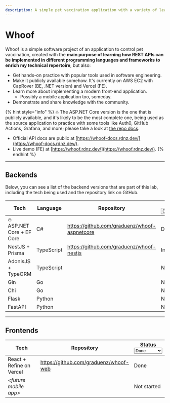```yaml
---
description: A simple pet vaccination application with a variety of learning purposes
---
```


# Whoof

Whoof is a simple software project of an application to control pet vaccination, created with the **main purpose of learning how REST APIs can be implemented in different programming languages and frameworks to enrich my technical repertoire**, but also:

* Get hands-on practice with popular tools used in software engineering.
* Make it publicly available somehow. It's currently on AWS EC2 with CapRover (BE, .NET version) and Vercel (FE).
* Learn more about implementing a modern front-end application.
  * Possibly a mobile application too, someday.
* Demonstrate and share knowledge with the community.

{% hint style="info" %}
:fire: The ASP.NET Core version is the one that is publicly available, and it's likely to be the most complete one, being used as the source application to practice with some tools like Auth0, GitHub Actions, Grafana, and more; please take a look at [the repo docs](https://github.com/graduenz/whoof-aspnetcore/).

* Official API docs are public at [https://whoof-docs.rdnz.dev/](https://whoof-docs.rdnz.dev/).
* Live demo (FE) at [https://whoof.rdnz.dev/](https://whoof.rdnz.dev/).
{% endhint %}

***

## Backends

Below, you can see a list of the backend versions that are part of this lab, including the tech being used and the repository link on GitHub.

<table><thead><tr><th width="252">Tech</th><th width="121.33333333333331">Language</th><th width="250">Repository</th><th>Status<select><option value="2bdd637b1f444f4e8b4bdfe9ee52a561" label="Done" color="blue"></option><option value="52d8a9ee756940d5a7819b893e598845" label="In progress" color="blue"></option><option value="da18ca9a230c44939d33795b188fe47a" label="Not started" color="blue"></option></select></th></tr></thead><tbody><tr><td><span data-gb-custom-inline data-tag="emoji" data-code="1f525">🔥</span> ASP.NET Core + EF Core</td><td>C#</td><td><a href="https://github.com/graduenz/whoof-aspnetcore">https://github.com/graduenz/whoof-aspnetcore</a></td><td><span data-option="2bdd637b1f444f4e8b4bdfe9ee52a561">Done</span></td></tr><tr><td>NestJS + Prisma</td><td>TypeScript</td><td><a href="https://github.com/graduenz/whoof-nestjs">https://github.com/graduenz/whoof-nestjs</a></td><td><span data-option="52d8a9ee756940d5a7819b893e598845">In progress</span></td></tr><tr><td>AdonisJS + TypeORM</td><td>TypeScript</td><td></td><td><span data-option="da18ca9a230c44939d33795b188fe47a">Not started</span></td></tr><tr><td>Gin</td><td>Go</td><td></td><td><span data-option="da18ca9a230c44939d33795b188fe47a">Not started</span></td></tr><tr><td>Chi</td><td>Go</td><td></td><td><span data-option="da18ca9a230c44939d33795b188fe47a">Not started</span></td></tr><tr><td>Flask</td><td>Python</td><td></td><td><span data-option="da18ca9a230c44939d33795b188fe47a">Not started</span></td></tr><tr><td>FastAPI</td><td>Python</td><td></td><td><span data-option="da18ca9a230c44939d33795b188fe47a">Not started</span></td></tr></tbody></table>

***

## Frontends

<table><thead><tr><th width="385">Tech</th><th width="258">Repository</th><th>Status<select><option value="2bdd637b1f444f4e8b4bdfe9ee52a561" label="Done" color="blue"></option><option value="52d8a9ee756940d5a7819b893e598845" label="In progress" color="blue"></option><option value="da18ca9a230c44939d33795b188fe47a" label="Not started" color="blue"></option></select></th></tr></thead><tbody><tr><td>React + Refine on Vercel</td><td><a href="https://github.com/graduenz/whoof-web">https://github.com/graduenz/whoof-web</a></td><td><span data-option="2bdd637b1f444f4e8b4bdfe9ee52a561">Done</span></td></tr><tr><td><em>&#x3C;future mobile app></em></td><td></td><td><span data-option="da18ca9a230c44939d33795b188fe47a">Not started</span></td></tr></tbody></table>

